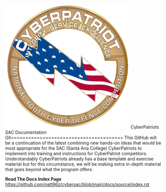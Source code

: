 ![Banner](img/cyberpatriot_A528E0326810D.png?raw=true) CyberPatriots SAC Documentation Git=======================================
This GitHub will be a continuation of the latest combining new hands-on ideas that would be most appropriate for the SAC (Santa Ana College) CyberPatriots to implement into training and instructions for CyberPatriot competitors. Understandably CyberPatriots already has a base template and exercise material but for this circumstance, we will be making extra in-depth material that goes beyond what the program offers.

**Read The Docs Index Page**
https://github.com/natt96z/cybersac/blob/main/docs/source/index.rst
